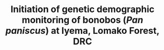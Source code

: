 ---
citation: "**Brand CM**, White FJ, Wakefield ML, Waller MT, Ruiz-Lopez MJ, Ting N. 2016. Initiation of genetic demographic monitoring of bonobos (*Pan paniscus*) at Iyema, Lomako Forest, DRC. *Primate Conservation*. 30: 103-111." 
title: "Initiation of genetic demographic monitoring of bonobos (*Pan paniscus*) at Iyema, Lomako Forest, DRC"
authors: "**Brand CM**, White FJ, Wakefield ML, Waller MT, Ruiz-Lopez MJ, Ting N"
journal: "Primate Conservation"
pub_date: "2016-06-12"
image: "/images/publications/2016-06-21_brand.jpg"
pdf: "/files/publication_pdfs/2016-06-21_brand.pdf"
---